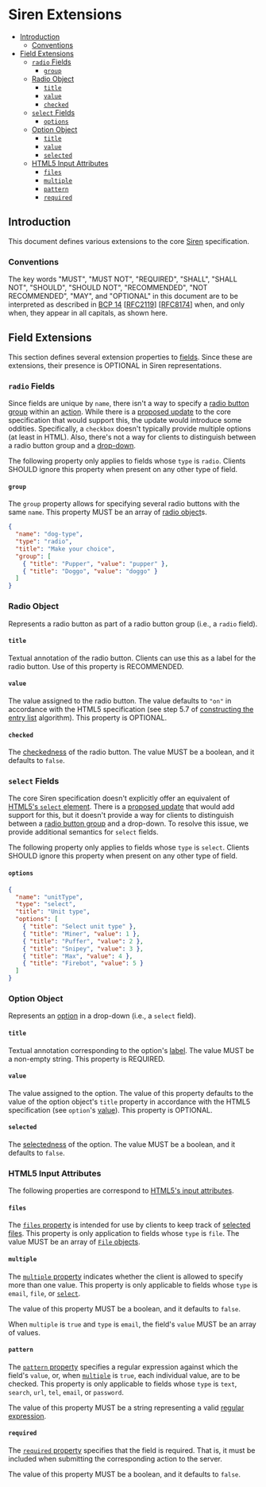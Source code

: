 # Siren Extensions

* [Introduction](#introduction)
  * [Conventions](#conventions)
* [Field Extensions](#field-extensions)
  * [`radio` Fields](#radio-fields)
    * [`group`](#group)
  * [Radio Object](#radio-object)
    * [`title`](#title)
    * [`value`](#value)
    * [`checked`](#checked)
  * [`select` Fields](#select-fields)
    * [`options`](#options)
  * [Option Object](#option-object)
    * [`title`](#title-1)
    * [`value`](#value-1)
    * [`selected`](#selected)
  * [HTML5 Input Attributes](#html5-input-attributes)
    * [`files`](#files)
    * [`multiple`](#multiple)
    * [`pattern`](#pattern)
    * [`required`](#required)

## Introduction

This document defines various extensions to the core [Siren] specification.

[Siren]: https://github.com/kevinswiber/siren

### Conventions

The key words "MUST", "MUST NOT", "REQUIRED", "SHALL", "SHALL NOT", "SHOULD",
"SHOULD NOT", "RECOMMENDED", "NOT RECOMMENDED", "MAY", and "OPTIONAL" in this
document are to be interpreted as described in [BCP 14] [[RFC2119]] [[RFC8174]]
when, and only when, they appear in all capitals, as shown here.

[BCP 14]: https://tools.ietf.org/html/bcp14
[RFC2119]: https://tools.ietf.org/html/rfc2119
[RFC8174]: https://tools.ietf.org/html/rfc8174

## Field Extensions

This section defines several extension properties to [fields]. Since these are
extensions, their presence is OPTIONAL in Siren representations.

[fields]: https://github.com/kevinswiber/siren#fields-1

### `radio` Fields

Since fields are unique by `name`, there isn't a way to specify a
[radio button group][rbg] within an [action]. While there is a
[proposed update][pr69] to the core specification that would support this, the
update would introduce some oddities. Specifically, a `checkbox` doesn't
typically provide multiple options (at least in HTML). Also, there's not a way
for clients to distinguish between a radio button group and a
[drop-down](#select-fields).

[action]: https://github.com/kevinswiber/siren#actions-1
[pr69]: https://github.com/kevinswiber/siren/pull/69
[rbg]: https://html.spec.whatwg.org/multipage/input.html#radio-button-group

The following property only applies to fields whose `type` is `radio`.
Clients SHOULD ignore this property when present on any other type of field.

#### `group`

The `group` property allows for specifying several radio buttons with the same
`name`. This property MUST be an array of [radio object](#radio-object)s.

```json
{
  "name": "dog-type",
  "type": "radio",
  "title": "Make your choice",
  "group": [
    { "title": "Pupper", "value": "pupper" },
    { "title": "Doggo", "value": "doggo" }
  ]
}
```

### Radio Object

Represents a radio button as part of a radio button group (i.e., a `radio`
field).

#### `title`

Textual annotation of the radio button. Clients can use this as a label for the
radio button. Use of this property is RECOMMENDED.

#### `value`

The value assigned to the radio button. The value defaults to `"on"` in
accordance with the HTML5 specification (see step 5.7 of
[constructing the entry list][ctel] algorithm). This property is OPTIONAL.

[ctel]: https://html.spec.whatwg.org/multipage/form-control-infrastructure.html#constructing-form-data-set

#### `checked`

The [checkedness] of the radio button. The value MUST be a boolean, and it
defaults to `false`.

[checkedness]: https://html.spec.whatwg.org/multipage/form-control-infrastructure.html#concept-fe-checked

### `select` Fields

The core Siren specification doesn't explicitly offer an equivalent of
[HTML5's `select` element][select]. There is a [proposed update][pr69] that
would add support for this, but it doesn't provide a way for clients to
distinguish between a [radio button group](#radio-fields) and a drop-down.
To resolve this issue, we provide additional semantics for `select` fields.

[select]: https://html.spec.whatwg.org/multipage/form-elements.html#the-select-element

The following property only applies to fields whose `type` is `select`.
Clients SHOULD ignore this property when present on any other type of field.

#### `options`

```json
{
  "name": "unitType",
  "type": "select",
  "title": "Unit type",
  "options": [
    { "title": "Select unit type" },
    { "title": "Miner", "value": 1 },
    { "title": "Puffer", "value": 2 },
    { "title": "Snipey", "value": 3 },
    { "title": "Max", "value": 4 },
    { "title": "Firebot", "value": 5 }
  ]
}
```

### Option Object

Represents an [option] in a drop-down (i.e., a `select` field).

[option]: https://html.spec.whatwg.org/multipage/form-elements.html#the-option-element

#### `title`

Textual annotation corresponding to the option's [label][option-label]. The
value MUST be a non-empty string. This property is REQUIRED.

[option-label]: https://html.spec.whatwg.org/multipage/form-elements.html#concept-option-label

#### `value`

The value assigned to the option. The value of this property defaults to the
value of the option object's `title` property in accordance with the HTML5
specification (see `option`'s [value][option-value]). This property is OPTIONAL.

[option-value]: https://html.spec.whatwg.org/multipage/form-elements.html#concept-option-value

#### `selected`

The [selectedness] of the option. The value MUST be a boolean, and it defaults
to `false`.

[selectedness]: https://html.spec.whatwg.org/multipage/form-elements.html#concept-option-selectedness

### HTML5 Input Attributes

The following properties are correspond to
[HTML5's input attributes][input-attrs].

[input-attrs]: https://html.spec.whatwg.org/multipage/input.html#input-type-attr-summary

#### `files`

The [`files` property][files] is intended for use by clients to keep track of
[selected files][selected-files]. This property is only application to fields
whose `type` is `file`. The value MUST be an array of [`File` objects][file].

[file]: https://w3c.github.io/FileAPI/#dfn-file
[files]: https://html.spec.whatwg.org/multipage/input.html#dom-input-files
[selected-files]: https://html.spec.whatwg.org/multipage/input.html#concept-input-type-file-selected

#### `multiple`

The [`multiple` property][multiple] indicates whether the client is allowed to
specify more than one value. This property is only applicable to fields whose
`type` is `email`, `file`, or [`select`](#select-fields).

[multiple]: https://html.spec.whatwg.org/multipage/input.html#attr-input-multiple

The value of this property MUST be a boolean, and it defaults to `false`.

When `multiple` is `true` and `type` is `email`, the field's `value` MUST be an
array of values.

#### `pattern`

The [`pattern` property][pattern] specifies a regular expression against which
the field's `value`, or, when [`multiple`](#multiple) is `true`, each individual
value, are to be checked. This property is only applicable to fields whose
`type` is `text`, `search`, `url`, `tel`, `email`, or `password`.

[pattern]: https://html.spec.whatwg.org/multipage/input.html#attr-input-pattern

The value of this property MUST be a string representing a valid
[regular expression][regexp].

[regexp]: https://tc39.es/ecma262/#prod-Pattern

#### `required`

The [`required` property][required] specifies that the field is required. That
is, it must be included when submitting the corresponding action to the server.

[required]: https://html.spec.whatwg.org/multipage/input.html#concept-input-required

The value of this property MUST be a boolean, and it defaults to `false`.

<!--
#### `accept`

#### `alt`?

#### `autocomplete`?

#### `checked`

#### `dirname`

#### `list`?

#### `max`

#### `maxlength`

#### `min`

#### `minlength`

#### `placeholder`

#### `readonly`

#### `size`

#### `src`?

#### `step`?
-->
